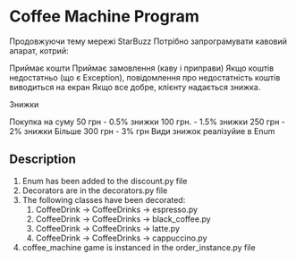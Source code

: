 # Coffee Machine Program
Продовжуючи тему мережі StarBuzz Потрібно запрограмувати кавовий апарат, котрий:

Приймає кошти
Приймає замовлення (каву і приправи)
Якщо коштів недостатньо (що є Exception), повідомлення про недостатність коштів виводиться на екран
Якщо все добре, клієнту надається знижка.

Знижки

Покупка на суму 50 грн - 0.5% знижки
100 грн. - 1.5% знижки
250 грн - 2% знижки
Більше 300 грн - 3% грн
Види знижок реалізуйие в Enum

## Description
1. Enum has been added to the discount.py file
2. Decorators are in the decorators.py file
3. The following classes have been decorated:
   1. CoffeeDrink -> CoffeeDrinks -> espresso.py
   2. CoffeeDrink -> CoffeeDrinks -> black_coffee.py
   3. CoffeeDrink -> CoffeeDrinks -> latte.py
   4. CoffeeDrink -> CoffeeDrinks -> cappuccino.py
4. coffee_machine game is instanced in the order_instance.py file


